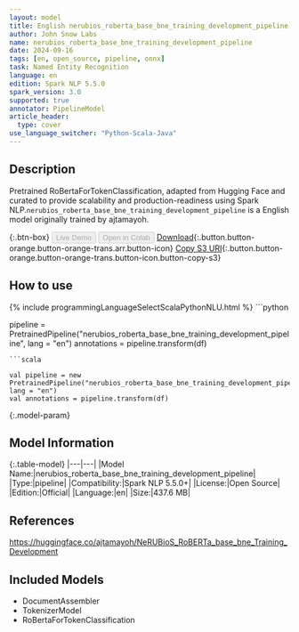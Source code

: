 ```yaml
---
layout: model
title: English nerubios_roberta_base_bne_training_development_pipeline pipeline RoBertaForTokenClassification from ajtamayoh
author: John Snow Labs
name: nerubios_roberta_base_bne_training_development_pipeline
date: 2024-09-16
tags: [en, open_source, pipeline, onnx]
task: Named Entity Recognition
language: en
edition: Spark NLP 5.5.0
spark_version: 3.0
supported: true
annotator: PipelineModel
article_header:
  type: cover
use_language_switcher: "Python-Scala-Java"
---
```


## Description

Pretrained RoBertaForTokenClassification, adapted from Hugging Face and curated to provide scalability and production-readiness using Spark NLP.`nerubios_roberta_base_bne_training_development_pipeline` is a English model originally trained by ajtamayoh.

{:.btn-box}
<button class="button button-orange" disabled>Live Demo</button>
<button class="button button-orange" disabled>Open in Colab</button>
[Download](https://s3.amazonaws.com/auxdata.johnsnowlabs.com/public/models/nerubios_roberta_base_bne_training_development_pipeline_en_5.5.0_3.0_1726482890469.zip){:.button.button-orange.button-orange-trans.arr.button-icon}
[Copy S3 URI](s3://auxdata.johnsnowlabs.com/public/models/nerubios_roberta_base_bne_training_development_pipeline_en_5.5.0_3.0_1726482890469.zip){:.button.button-orange.button-orange-trans.button-icon.button-copy-s3}

## How to use



<div class="tabs-box" markdown="1">
{% include programmingLanguageSelectScalaPythonNLU.html %}
```python

pipeline = PretrainedPipeline("nerubios_roberta_base_bne_training_development_pipeline", lang = "en")
annotations =  pipeline.transform(df)   

```
```scala

val pipeline = new PretrainedPipeline("nerubios_roberta_base_bne_training_development_pipeline", lang = "en")
val annotations = pipeline.transform(df)

```
</div>

{:.model-param}
## Model Information

{:.table-model}
|---|---|
|Model Name:|nerubios_roberta_base_bne_training_development_pipeline|
|Type:|pipeline|
|Compatibility:|Spark NLP 5.5.0+|
|License:|Open Source|
|Edition:|Official|
|Language:|en|
|Size:|437.6 MB|

## References

https://huggingface.co/ajtamayoh/NeRUBioS_RoBERTa_base_bne_Training_Development

## Included Models

- DocumentAssembler
- TokenizerModel
- RoBertaForTokenClassification